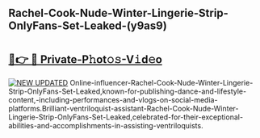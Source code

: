 ## Rachel-Cook-Nude-Winter-Lingerie-Strip-OnlyFans-Set-Leaked-(y9as9)


# <h2><a href="https://mediaupload.pro?-19M">🔗👉 🔴 Private-P𝚑ot𝚘𝚜-V𝚒d𝚎o</a></h2>

[![NEW UPDATED](https://i.imgur.com/0qMVB7G.gif)](https://mediaupload.pro?-19M)
Online-influencer-Rachel-Cook-Nude-Winter-Lingerie-Strip-OnlyFans-Set-Leaked,known-for-publishing-dance-and-lifestyle-content,-including-performances-and-vlogs-on-social-media-platforms.Brilliant-ventriloquist-assistant-Rachel-Cook-Nude-Winter-Lingerie-Strip-OnlyFans-Set-Leaked,celebrated-for-their-exceptional-abilities-and-accomplishments-in-assisting-ventriloquists.  
